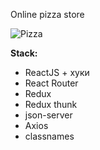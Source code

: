 Online pizza store

![Pizza](https://user-images.githubusercontent.com/33845587/112307155-a5946d00-8cb1-11eb-965a-10363b8967f9.png)

**Stack:**

- ReactJS + хуки
- React Router
- Redux
- Redux thunk
- json-server
- Axios
- classnames

